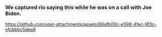 ### We captured rio saying this while he was on a call with Joe Biden.

https://github.com/user-attachments/assets/66afb00c-e598-4fec-9f3c-efcbbbc5dea9



